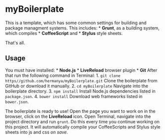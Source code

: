 myBoilerplate
=============
This is a template, which has some common settings for building and package managment systems. This includes:
	* **Grunt**, as a building system, which compiles
	* **CoffeeScript** and
	* **Stylus** style sheets.

That's all.

## Usage
You must have installed:
	*	**Node.js**
	* **LiveReload** browser plugin
	* **Git**
After that run the following command in Terminal:
	1. `git clone https//github.com/hermanya/myBoilerplate.git`
			Clone the boilerplate from GitHub or download it manually.
	2. `cd myBoilerplate`
			Navigate into the boilerplate directory.
	3. `npm install`
			Install Node.js dependencies listed in `package.json`.
	4. `bower install`
			Download web frameworks listed in `bower.json`.

The boilerplate is ready to use!
Open the page you want to work on in the browser, click on the **LiveReload** icon. 
Open Terminal, navigate into the project directory and run `grunt`. 
Do this every time you continue working on this project. It will automatically compile your CoffeeScripts and Stylus style sheets into js and css *on save*.


